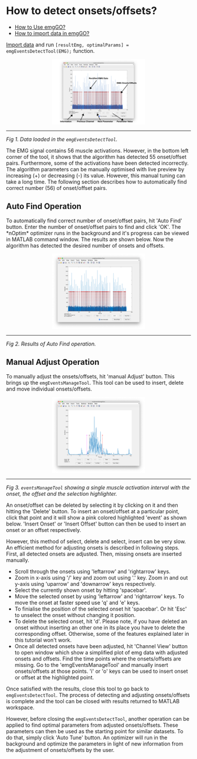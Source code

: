 # How to detect onsets/offsets?

<ul>
    <li>
        <a href="README.md">How to Use emgGO?</a>
    </li>
    <li>
        <a href="importTutorial.md">How to import data in emgGO?</a>
    </li>
</ul>

<p><a href="importTutorial.md">Import data</a> and run <code class="mcode">[resultEmg, optimalParams] = emgEventsDetectTool(EMG);</code> function.</p>

<p align="center">
<img alt="emgEventsDetectTool_labelled PNG image" src="../docs/figs/emgEventsDetectTool_labelled.png" height="auto" width="50%"/><hr>
<em>Fig 1. Data loaded in the <code>emgEventsDetectTool</code>.</em>
</p>

<p>The EMG signal contains 56 muscle activations. However, in the bottom left corner of the tool, it shows that the algorithm has detected 55 onset/offset pairs. Furthermore, some of the activations have been detected incorrectly. The algorithm parameters can be manually optimised with live preview by increasing (+) or decreasing (-) its value. However, this manual tuning can take a long time. The following section describes how to automatically find correct number (56) of onset/offset pairs.</p>

## Auto Find Operation
<p>
    To automatically find correct number of onset/offset pairs, hit 'Auto Find' button. Enter the number of onset/offset pairs to find and click 'OK'. The *nOptim* optimizer runs in the background and it's progress can be viewed in MATLAB command window. The results are shown below. Now the algorithm has detected the desired number of onsets and offsets.
</p>

<p align="center">
<img alt="emgEventsDetectTool_desired PNG image" src="../docs/figs/emgEventsDetectTool_desired.png" height="auto" width="50%"/><hr>
<em>Fig 2. Results of Auto Find operation.</em>
</p>

## Manual Adjust Operation

To manually adjust the onsets/offsets, hit 'manual Adjust' button. This brings up the `emgEventsManageTool`. This tool can be used to insert, delete and move individual onsets/offsets.

<p align="center">
<img alt="emgEventsManageTool_example PNG image" src="../docs/figs/emgEventsManageTool_example.png" height="auto" width="50%"/><hr>
<em>Fig 3. <code>eventsManageTool</code> showing a single muscle activation interval with the onset, the offset and the selection highlighter.</em>
</p>

<p> An onset/offset can be deleted by selecting it by clicking on it and then hitting the 'Delete' button. To insert an onset/offset at a particular point, click that point and it will show a pink colored highlighted 'event' as shown below. 'Insert Onset' or 'Insert Offset' button can then be used to insert an onset or an offset respectively.

However, this method of select, delete and select, insert can be very slow. An efficient method for adjusting onsets is described in following steps. First, all detected onsets are adjusted. Then, missing onsets are inserted manually.
<ul>
        <li>
            Scroll through the onsets using 'leftarrow' and 'rightarrow' keys.
        </li>
        <li>
            Zoom in x-axis using '/' key and zoom out using '.' key. Zoom in and out y-axis using 'uparrow' and 'downarrow' keys respectively.
        </li>
        <li>
            Select the currently shown onset by hitting 'spacebar'.
        </li>
        <li>
            Move the selected onset by using 'leftarrow' and 'rightarrow' keys. To move the onset at faster speed use 'q' and 'e' keys.
        </li>
        <li>
            To finialise the position of the selected onset hit 'spacebar'. Or hit 'Esc' to unselect the onset without changing it position.
        </li>
        <li>
            To delete the selected onset, hit 'd'. Please note, if you have deleted an onset without inserting an other one in its place you have to delete the corresponding offset. Otherwise, some of the features explained later in this tutorial won't work.
        </li>
        <li>
            Once all detected onsets have been adjusted, hit 'Channel View' button to open window which show a simplified plot of emg data with adjusted onsets and offsets. Find the time points where the onsets/offsets are missing. Go to the 'emgEventsManageTool' and manually insert onsets/offsets at those points. 'i' or 'o' keys can be used to insert onset or offset at the highlighted point.
        </li>
</ul>

Once satisfied with the results, close this tool to go back to `emgEventsDetectTool`. The process of detecting and adjusting onsets/offsets is complete and the tool can be closed with results returned to MATLAB workspace.

However, before closing the `emgEventsDetectTool`, another operation can be applied to find optimal parameters from adjusted onsets/offsets. These parameters can then be used as the starting point for similar datasets. To do that, simply click 'Auto Tune' button. An optimizer will run in the background and optimize the parameters in light of new information from the adjustment of onsets/offsets by the user.